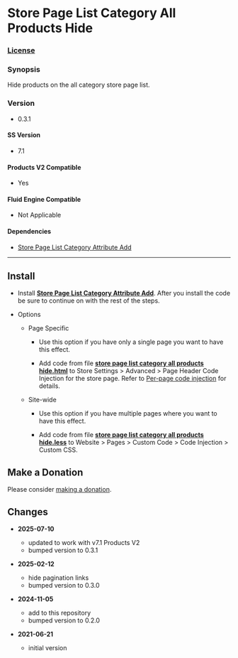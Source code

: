 # Store Page List Category All Products Hide

### [License][1]

### Synopsis

Hide products on the all category store page list.

### Version

  * 0.3.1

#### SS Version

  * 7.1

#### Products V2 Compatible

  * Yes

#### Fluid Engine Compatible

  * Not Applicable

#### Dependencies

  * [Store Page List Category Attribute Add][2]

---

## Install

* Install **[Store Page List Category Attribute Add][3]**. After you install the
  code be sure to continue on with the rest of the steps.
  
* Options

  * Page Specific
  
    * Use this option if you have only a single page you want to have this
      effect.
      
    * Add code from file **[store page list category all products
      hide.html][4]** to Store Settings > Advanced > Page Header Code Injection
      for the store page. Refer to [Per-page code injection][5] for details.
      
  * Site-wide
  
    * Use this option if you have multiple pages where you want to have this
      effect.
      
    * Add code from file **[store page list category all products
      hide.less][6]** to Website > Pages > Custom Code > Code Injection >
      Custom CSS.

## Make a Donation

Please consider [making a donation][7].

## Changes

* **2025-07-10**

  * updated to work with v7.1 Products V2
  * bumped version to 0.3.1
  
* **2025-02-12**

  * hide pagination links
  * bumped version to 0.3.0
  
* **2024-11-05**

  * add to this repository
  * bumped version to 0.2.0
  
* **2021-06-21**

  * initial version

[1]: https://github.com/tomsWebConsulting/twcsl/blob/main/LICENSE.txt#L1
[2]: https://github.com/tomsWebConsulting/twcsl/tree/main/Page/Store/List/Store%20Page%20List%20Category%20Attribute%20Add
[3]: https://github.com/tomsWebConsulting/twcsl/tree/main/Page/Store/List/Store%20Page%20List%20Category%20Attribute%20Add#store-page-list-category-attribute-add
[4]: store%20page%20list%20category%20all%20products%20hide.html#L1
[5]: https://support.squarespace.com/hc/en-us/articles/205815908-Using-code-injection#toc-per-page-code-injection
[6]: store%20page%20list%20category%20all%20products%20hide.less#L1
[7]: https://github.com/tomsWebConsulting/twcsl#make-a-donation
[8]: https://support.squarespace.com/hc/en-us/articles/205815908-Using-code-injection#toc-add-code-to-code-injection
